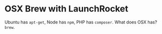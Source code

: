 # OSX Brew with LaunchRocket

Ubuntu has `apt-get`, Node has `npm`, PHP has `composer`. What does OSX has? `brew`.